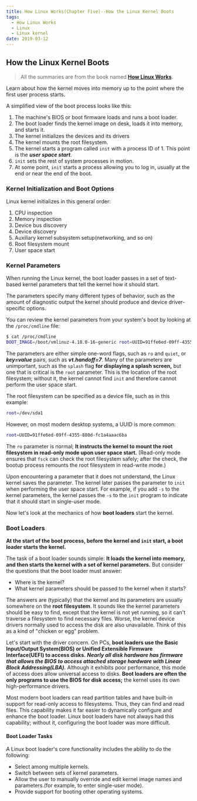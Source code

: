 ```yaml
---
title: How Linux Works(Chapter Five)--How the Linux Kernel Boots
tags:
  - How Linux Works
  - Linux
  - Linux kernel
date: 2019-03-12
---
```


## How the Linux Kernel Boots

> All the summaries are from the book named **[How Linux Works](https://www.amazon.com/How-Linux-Works-2nd-Superuser/dp/1593275676/ref=sr_1_1?keywords=how+linux+works&qid=1551169061&s=gateway&sr=8-1)**.

Learn about how the kernel moves into memory up to the point where the first user process starts.

A simplified view of the boot process looks like this:

1. The machine's BIOS or boot firmware loads and runs a boot loader.
2. The boot loader finds the kernel image on desk, loads it into memory, and starts it.
3. The kernel initializes the devices and its drivers
4. The kernel mounts the root filesystem.
5. The kernel starts a program called `init` with a process ID of 1. This point is the ***user space start***.
6. `init` sets the rest of system processes in motion.
7. At some point, `init` starts a process allowing you to log in, usually at the end or near the end of the boot.

### Kernel Initialization and Boot Options

Linux kernel initializes in this general order:

1. CPU inspection
2. Memory inspection
3. Device bus discovery
4. Device discovery
5. Auxiliary kernel subsystem setup(networking, and so on)
6. Root filesystem mount
7. User space start

### Kernel Parameters

When running the Linux kernel, the boot loader passes in a set of text-based kernel parameters that tell the kernel how it should start.

The parameters specify many different types of behavior, such as the amount of diagnostic output the kernel should produce and device driver-specific options.

You can review the kernel parameters from your system's boot by looking at the `/proc/cmdline` file:

```sh
$ cat /proc/cmdline
BOOT_IMAGE=/boot/vmlinuz-4.18.0-16-generic root=UUID=91ffe6ed-09ff-4355-880d-fc1a4aaac6ba ro quiet splash vt.handoff=1
```

The parameters are either simple one-word flags, such as `ro` and `quiet`, or ***key=value*** pairs, such as ***vt.handoff=7***. Many of the parameters are unimportant, such as the `splash` flag **for displaying a splash screen,** but one that is critical is the `root` parameter. This is the location of the root filesystem; without it, the kernel cannot find `init` and therefore cannot perform the user space start.

The root filesystem can be specified as a device file, such as in this example:

```sh
root=/dev/sda1
```

However, on most modern desktop systems, a UUID is more common:

```sh
root=UUID=91ffe6ed-09ff-4355-880d-fc1a4aaac6ba
```

The `ro` parameter is normal; **It instructs the kernel to mount the root filesystem in read-only mode upon user space start.** (Read-only mode ensures that `fsck` can check the root filesystem safely; after the check, the bootup process remounts the root filesystem in read-write mode.)

Upon encountering a parameter that it does not understand, the Linux kernel saves the parameter. The kernel later passes the parameter to `init` when performing the user space start. For example, if you add `-s` to the kernel parameters, the kernel passes the `-s` to the `init` program to indicate that it should start in single-user mode.

Now let's look at the mechanics of how **boot loaders** start the kernel.

### Boot Loaders

**At the start of the boot process, before the kernel and `init` start, a boot loader starts the kernel.**

The task of a boot loader sounds simple: **It loads the kernel into memory, and then starts the kernel with a set of kernel parameters.** But consider the questions that the boot loader must answer:

- Where is the kernel?
- What kernel parameters should be passed to the kernel when it starts?

The answers are (typically) that the kernel and its parameters are usually somewhere on the **root filesystem**. It sounds like the kernel parameters should be easy to find, except that the kernel is not yet running, so it can't traverse a filesystem to find necessary files. Worse, the kernel device drivers normally used to access the disk are also unavailable. Think of this as a kind of "chicken or egg" problem.

Let's start with the driver concern. On PCs, **boot loaders use the Basic Input/Output System(BIOS) or Unified Extensible Firmware Interface(UEFI) to access disks.** ***Nearly all disk hardware has firmware that allows the BIOS to access attached storage hardware with Linear Block Addressing(LBA).*** Although it exhibits poor performance, this mode of access does allow universal access to disks. **Boot loaders are often the only programs to use the BIOS for disk access;** the kernel uses its own high-performance drivers.

Most modern boot loaders can read partition tables and have built-in support for read-only access to filesystems. Thus, they can find and read files. This capability makes it far easier to dynamically configure and enhance the boot loader. Linux boot loaders have not always had this capability; without it, configuring the boot loader was more difficult.

#### Boot Loader Tasks

A Linux boot loader's core functionality includes the ability to do the following:

- Select among multiple kernels.
- Switch between sets of kernel parameters.
- Allow the user to manually override and edit kernel image names and parameters.(for example, to enter single-user mode).
- Provide support for booting other operating systems.